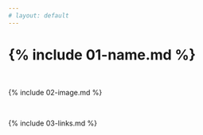 ```yaml
---
# layout: default
---
```


# {% include 01-name.md %}

<br>

{% include 02-image.md %}

<br>

{% include 03-links.md %}

